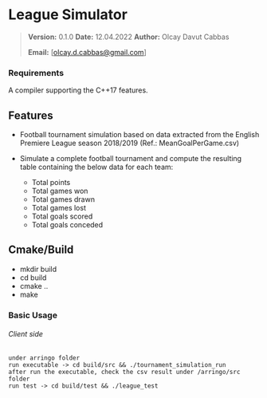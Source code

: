 # League Simulator

> **Version:** 0.1.0 **Date:** 12.04.2022 **Author:** Olcay Davut Cabbas
>
> **Email:** [olcay.d.cabbas@gmail.com]

### Requirements
A compiler supporting the C++17 features.

## Features

- Football tournament simulation based on data extracted from the English Premiere League season
  2018/2019 (Ref.: MeanGoalPerGame.csv)

- Simulate a complete football tournament and compute the resulting table containing the below data
  for each team:
  + Total points
  + Total games won
  + Total games drawn
  + Total games lost
  + Total goals scored
  + Total goals conceded

## Cmake/Build

 * mkdir build
 * cd build
 * cmake ..
 * make

### Basic Usage
###### Client side
```
under arringo folder
run executable -> cd build/src && ./tournament_simulation_run
after run the executable, check the csv result under /arringo/src folder
run test -> cd build/test && ./league_test
```